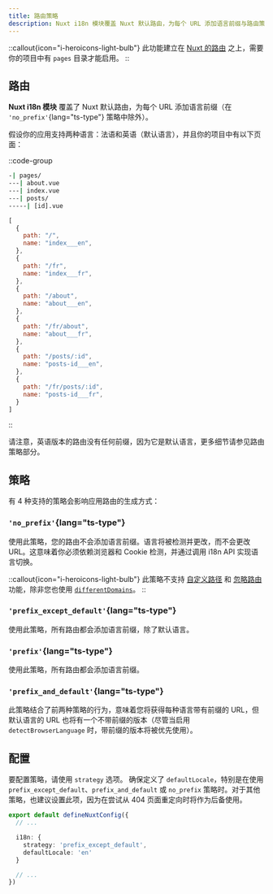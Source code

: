 ```yaml
---
title: 路由策略
description: Nuxt i18n 模块覆盖 Nuxt 默认路由，为每个 URL 添加语言前缀与路由策略。
---
```


::callout{icon="i-heroicons-light-bulb"}
此功能建立在 [Nuxt 的路由](https://nuxt.com/docs/getting-started/routing) 之上，需要你的项目中有 `pages` 目录才能启用。
::

## 路由

**Nuxt i18n 模块** 覆盖了 Nuxt 默认路由，为每个 URL 添加语言前缀（在 `'no_prefix'`{lang="ts-type"} 策略中除外）。

假设你的应用支持两种语言：法语和英语（默认语言），并且你的项目中有以下页面：

::code-group

```bash [目录结构]
-| pages/
---| about.vue
---| index.vue
---| posts/
-----| [id].vue
```

```js [生成的路由（简化）]
[
  {
    path: "/",
    name: "index___en",
  },
  {
    path: "/fr",
    name: "index___fr",
  },
  {
    path: "/about",
    name: "about___en",
  },
  {
    path: "/fr/about",
    name: "about___fr",
  },
  {
    path: "/posts/:id",
    name: "posts-id___en",
  },
  {
    path: "/fr/posts/:id",
    name: "posts-id___fr",
  }
]
```

::

请注意，英语版本的路由没有任何前缀，因为它是默认语言，更多细节请参见路由策略部分。

## 策略

有 4 种支持的策略会影响应用路由的生成方式：

### `'no_prefix'`{lang="ts-type"}

使用此策略，您的路由不会添加语言前缀。语言将被检测并更改，而不会更改 URL。这意味着你必须依赖浏览器和 Cookie 检测，并通过调用 i18n API 实现语言切换。

::callout{icon="i-heroicons-light-bulb"}
此策略不支持 [自定义路径](/docs/guide/custom-paths) 和 [忽略路由](/docs/guide/ignoring-localized-routes) 功能，除非您也使用 [`differentDomains`](/docs/guide/different-domains)。
::

### `'prefix_except_default'`{lang="ts-type"}

使用此策略，所有路由都会添加语言前缀，除了默认语言。

### `'prefix'`{lang="ts-type"}

使用此策略，所有路由都会添加语言前缀。

### `'prefix_and_default'`{lang="ts-type"}

此策略结合了前两种策略的行为，意味着您将获得每种语言带有前缀的 URL，但默认语言的 URL 也将有一个不带前缀的版本（尽管当启用 `detectBrowserLanguage` 时，带前缀的版本将被优先使用）。

## 配置

要配置策略，请使用 `strategy` 选项。
确保定义了 `defaultLocale`，特别是在使用 `prefix_except_default`、`prefix_and_default` 或 `no_prefix` 策略时。对于其他策略，也建议设置此项，因为在尝试从 404 页面重定向时将作为后备使用。

```ts [nuxt.config.ts]
export default defineNuxtConfig({
  // ...

  i18n: {
    strategy: 'prefix_except_default',
    defaultLocale: 'en'
  }

  // ...
})
```